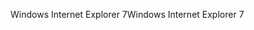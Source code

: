 <span data-ttu-id="b9d20-101">Windows Internet Explorer 7</span><span class="sxs-lookup"><span data-stu-id="b9d20-101">Windows Internet Explorer 7</span></span>
